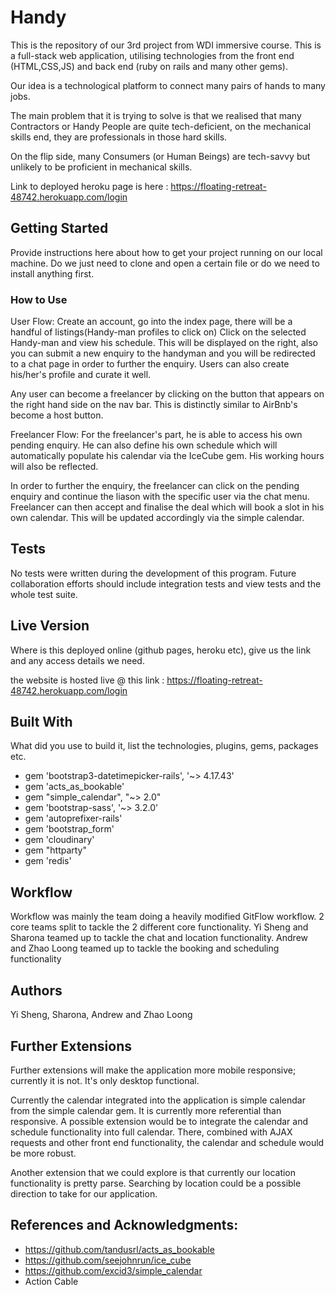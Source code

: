 # Handy

This is the repository of our 3rd project from WDI immersive course. This is a full-stack web application, utilising technologies from the front end (HTML,CSS,JS) and back end (ruby on rails and many other gems).

Our idea is a technological platform to connect many pairs of hands to many jobs.

The main problem that it is trying to solve is that we realised that many Contractors or Handy People are quite tech-deficient, on the mechanical skills end, they are professionals in those hard skills.

On the flip side, many Consumers (or Human Beings) are tech-savvy but unlikely to be proficient in mechanical skills.

Link to deployed heroku page is here : https://floating-retreat-48742.herokuapp.com/login

## Getting Started

Provide instructions here about how to get your project running on our local machine. Do we just need to clone and open a certain file or do we need to install anything first.

### How to Use

User Flow:
Create an account, go into the index page, there will be a handful of listings(Handy-man profiles to click on)
Click on the selected Handy-man and view his schedule. This will be displayed on the right, also you can submit a new enquiry to the handyman and you will be redirected to a chat page in order to further the enquiry.
Users can also create his/her's profile and curate it well.

Any user can become a freelancer by clicking on the button that appears on the right hand side on the nav bar.
This is distinctly similar to AirBnb's become a host button.

Freelancer Flow:
For the freelancer's part, he is able to access his own pending enquiry. He can also define his own schedule which will automatically populate his calendar via the IceCube gem. His working hours will also be reflected.

In order to further the enquiry, the freelancer can click on the pending enquiry and continue the liason with the specific user via the chat menu.
Freelancer can then accept and finalise the deal which will book a slot in his own calendar.
This will be updated accordingly via the simple calendar.

## Tests

No tests were written during the development of this program. Future collaboration efforts should include integration tests and view tests and the whole test suite.

## Live Version

Where is this deployed online (github pages, heroku etc), give us the link and any access details we need.

the website is hosted live @ this link : https://floating-retreat-48742.herokuapp.com/login

## Built With

What did you use to build it, list the technologies, plugins, gems, packages etc.

* gem 'bootstrap3-datetimepicker-rails', '~> 4.17.43'
* gem 'acts_as_bookable'
* gem "simple_calendar", "~> 2.0"
* gem 'bootstrap-sass', '~> 3.2.0'
* gem 'autoprefixer-rails'
* gem 'bootstrap_form'
* gem 'cloudinary'
* gem "httparty"
* gem 'redis'


## Workflow

Workflow was mainly the team doing a heavily modified GitFlow workflow.
2 core teams split to tackle the 2 different core functionality.
Yi Sheng and Sharona teamed up to tackle the chat and location functionality.
Andrew and Zhao Loong teamed up to tackle the booking and scheduling functionality

## Authors

Yi Sheng, Sharona, Andrew and Zhao Loong

## Further Extensions

Further extensions will make the application more mobile responsive; currently it is not. It's only desktop functional.

Currently the calendar integrated into the application is simple calendar from the simple calendar gem. It is currently more referential than responsive. A possible extension would be to integrate the calendar and schedule functionality into full calendar. There, combined with AJAX requests and other front end functionality, the calendar and schedule would be more robust.

Another extension that we could explore is that currently our location functionality is pretty parse. Searching by location could be a possible direction to take for our application.

## References and Acknowledgments:

* https://github.com/tandusrl/acts_as_bookable
* https://github.com/seejohnrun/ice_cube
* https://github.com/excid3/simple_calendar
* Action Cable
